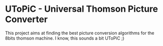# UToPiC - **U**niversal **T**h**o**mson **Pi**cture **C**onverter

This project aims at finding the best picture conversion algorithms for the 8bits thomson machine. I know, this sounds a bit UToPiC ;)
